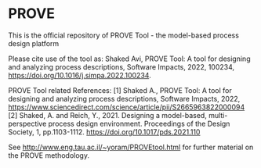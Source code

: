 # PROVE
This is the official repository of PROVE Tool - the model-based process design platform

Please cite use of the tool as:
  Shaked Avi, PROVE Tool: A tool for designing and analyzing process descriptions, Software Impacts, 2022, 100234, https://doi.org/10.1016/j.simpa.2022.100234.
  
PROVE Tool related References:
  [1] Shaked A., PROVE Tool: A tool for designing and analyzing process descriptions, Software Impacts, 2022, https://www.sciencedirect.com/science/article/pii/S2665963822000094
  [2] Shaked, A. and Reich, Y., 2021. Designing a model-based, multi-perspective process design environment. Proceedings of the Design Society, 1, pp.1103-1112. https://doi.org/10.1017/pds.2021.110
  

See http://www.eng.tau.ac.il/~yoram/PROVEtool.html for further material on the PROVE methodology.
